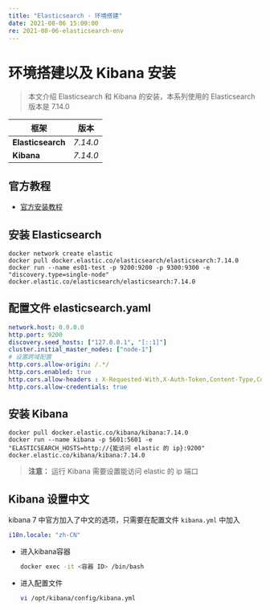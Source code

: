 ```yaml
---
title: "Elasticsearch - 环境搭建"
date: 2021-08-06 15:00:00
re: 2021-08-06-elasticsearch-env
---
```


# 环境搭建以及 Kibana 安装

> 本文介绍 Elasticsearch 和 Kibana 的安装，本系列使用的 Elasticsearch 版本是 7.14.0

| 框架              | 版本     |
| ----------------- | -------- |
| **Elasticsearch** | *7.14.0* |
| **Kibana**        | *7.14.0* |

## 官方教程

- [官方安装教程](https://www.elastic.co/guide/en/elasticsearch/reference/current/getting-started.html)

## 安装 Elasticsearch

```sh{3,3}
docker network create elastic
docker pull docker.elastic.co/elasticsearch/elasticsearch:7.14.0
docker run --name es01-test -p 9200:9200 -p 9300:9300 -e "discovery.type=single-node" docker.elastic.co/elasticsearch/elasticsearch:7.14.0
```

## 配置文件 elasticsearch.yaml

```yaml
network.host: 0.0.0.0
http.port: 9200
discovery.seed_hosts: ["127.0.0.1", "[::1]"]
cluster.initial_master_nodes: ["node-1"]
# 设置跨域配置
http.cors.allow-origin: /.*/
http.cors.enabled: true
http.cors.allow-headers : X-Requested-With,X-Auth-Token,Content-Type,Content-Length,Authorization
http.cors.allow-credentials: true
```



## 安装 Kibana

```sh{2,2}
docker pull docker.elastic.co/kibana/kibana:7.14.0
docker run --name kibana -p 5601:5601 -e "ELASTICSEARCH_HOSTS=http://{能访问 elastic 的 ip}:9200" docker.elastic.co/kibana/kibana:7.14.0
```

> **注意：** 运行 Kibana 需要设置能访问 elastic 的 ip 端口

## Kibana 设置中文

 kibana 7 中官方加入了中文的选项，只需要在配置文件 `kibana.yml` 中加入

```yaml
i18n.locale: "zh-CN"
```

- 进入kibana容器

  ```sh
  docker exec -it <容器 ID> /bin/bash
  ```

- 进入配置文件

  ```sh
  vi /opt/kibana/config/kibana.yml
  ```

